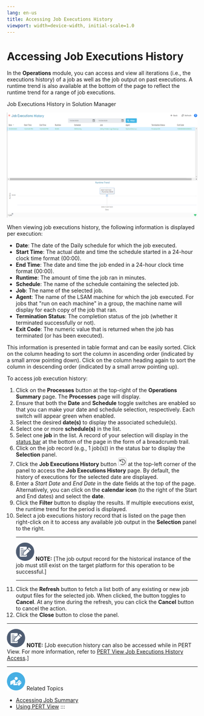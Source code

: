 ```yaml
---
lang: en-us
title: Accessing Job Executions History
viewport: width=device-width, initial-scale=1.0
---
```


# Accessing Job Executions History

In the **Operations** module, you can access and view all iterations
(i.e., the executions history) of a job as well as the job output on
past executions. A runtime trend is also available at the bottom of the
page to reflect the runtime trend for a range of job executions.

Job Executions History in Solution Manager

![Job Executions History in Solution Manager](../../../Resources/Images/SM/Job-Executions-History.png "Job Executions History in Solution Manager")

When viewing job executions history, the following information is
displayed per execution:

- **Date**: The date of the Daily schedule for which the job executed.
- **Start Time**: The actual date and time the schedule started in a
    24-hour clock time format (00:00).
- **End Time**: The date and time the job ended in a 24-hour clock
    time format (00:00).
- **Runtime**: The amount of time the job ran in minutes.
- **Schedule**: The name of the schedule containing the selected job.
- **Job**: The name of the selected job.
- **Agent**: The name of the LSAM machine for which the job executed.
    For jobs that "run on each machine" in a group, the machine name
    will display for each copy of the job that ran.
- **Termination Status**: The completion status of the job (whether it
    terminated successfully or not).
- **Exit Code**: The numeric value that is returned when the job has
    terminated (or has been executed).

This information is presented in table format and can be easily sorted.
Click on the column heading to sort the column in ascending order
(indicated by a small arrow pointing down). Click on the column heading
again to sort the column in descending order (indicated by a small arrow
pointing up).

To access job execution history:

1. Click on the **Processes** button at the top-right of the
    **Operations Summary** page. The **Processes** page will display.
2. Ensure that both the **Date** and **Schedule** toggle switches are
    enabled so that you can make your date and schedule selection,
    respectively. Each switch will appear green when enabled.
3. Select the desired **date(s)** to display the associated
    schedule(s).
4. Select one or more **schedule(s)** in the list.
5. Select one **job** in the list. A record of your selection will
    display in the [status bar](SM-UI-Layout.md#Status) at the
    bottom of the page in the form of a breadcrumb trail.
6. Click on the job record (e.g., 1 job(s)) in the status bar to
    display the **Selection** panel.
7. Click the **Job Executions History** button ![Job Executions History     Button](../../../Resources/Images/SM/Job-Executions-History-Button.png "Job Executions History Button")
    at the top-left corner of the panel to access the **Job Executions
    History** page. By default, the history of executions for the
    selected date are displayed.
8. Enter a *Start Date* and *End Date* in the date fields at the top of
    the page. Alternatively, you can click on the **calendar icon** (to
    the right of the Start and End dates) and select the **date**.
9. Click the **Filter** button to display the results. If multiple
    executions exist, the runtime trend for the period is displayed.
10. Select a job executions history record that is listed on the page
    then right-click on it to access any available job output in the
    **Selection** panel to the right.
      -------------------------------------------------------------------------------------------------------------------------------- -------------------------------------------------------------------------------------------------------------------------------------------------------------------
      ![White pencil/paper icon on gray circular background](../../../Resources/Images/note-icon(48x48).png "Note icon")   **NOTE:** [The job output record for the historical instance of the job must still exist on the target platform for this operation to be successful.]
      -------------------------------------------------------------------------------------------------------------------------------- -------------------------------------------------------------------------------------------------------------------------------------------------------------------
11. Click the **Refresh** button to fetch a list both of any existing or
    new job output files for the selected job. When clicked, the button
    toggles to **Cancel**. At any time during the refresh, you can click
    the **Cancel** button to cancel the action.
12. Click the **Close** button to close the panel.

  -------------------------------------------------------------------------------------------------------------------------------- -----------------------------------------------------------------------------------------------------------------------------------------------------------------------------------------------------------------
  ![White pencil/paper icon on gray circular background](../../../Resources/Images/note-icon(48x48).png "Note icon")   **NOTE:** [Job execution history can also be accessed while in PERT View. For more information, refer to [PERT View Job Executions History Access](Using-PERT-View.md#PERT11).]
  -------------------------------------------------------------------------------------------------------------------------------- -----------------------------------------------------------------------------------------------------------------------------------------------------------------------------------------------------------------

![White "person reading" icon on blue circular background](../../../Resources/Images/moreinfo-icon(48x48).png "More Info icon")
Related Topics

- [Accessing Job Summary](Accessing-Job-Summary.md)
- [Using PERT View](Using-PERT-View.md)
:::
